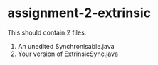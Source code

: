# assignment-2-extrinsic

This should contain 2 files:
1. An unedited Synchronisable.java
2. Your version of ExtrinsicSync.java